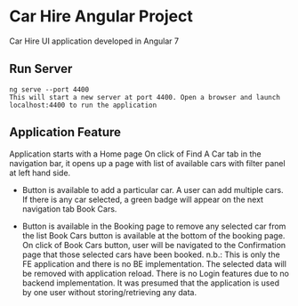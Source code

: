 # Car Hire Angular Project

Car Hire UI application developed in Angular 7


## Run Server

````Terminal/CLI
ng serve --port 4400
This will start a new server at port 4400. Open a browser and launch localhost:4400 to run the application
````

## Application Feature

Application starts with a Home page
On click of Find A Car tab in the navigation bar, it opens up a page with list of available cars with filter panel at left hand side.
+ Button is available to add a particular car. A user can add multiple cars. If there is any car selected, a green badge will appear on the next navigation tab Book Cars. 
- Button is available in the Booking page to remove any selected car from the list
Book Cars button is available at the bottom of the booking page. On click of Book Cars button, user will be navigated to the Confirmation page that those selected cars have been booked.
n.b.: This is only the FE application and there is no BE implementation. The selected data will be removed with application reload. There is no Login features due to no backend implementation. It was presumed that the application is used by one user without storing/retrieving any data.
